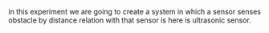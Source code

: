 in this experiment we are going to create a system in which a sensor senses obstacle by distance relation with that sensor is here is
ultrasonic sensor.
